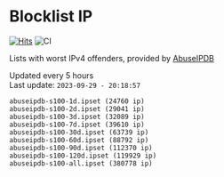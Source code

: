 # Blocklist IP

[![Hits](https://hits.seeyoufarm.com/api/count/incr/badge.svg?url=https%3A%2F%2Fgithub.com%2Fborestad%2Fblocklist-ip%2F&count_bg=%2379C83D&title_bg=%23555555&icon=&icon_color=%23E7E7E7&title=hits&edge_flat=false)](https://hits.seeyoufarm.com)  ![CI](https://img.shields.io/github/workflow/status/borestad/blocklist-ip/CI?style=flat-square)

Lists with worst IPv4 offenders, provided by [AbuseIPDB](https://www.abuseipdb.com/)

<!-- FOOTER-PLACEHOLDER -->
Updated every 5 hours<br>
Last update: `2023-09-29 - 20:18:57`
```
abuseipdb-s100-1d.ipset (24760 ip)
abuseipdb-s100-2d.ipset (29041 ip)
abuseipdb-s100-3d.ipset (32089 ip)
abuseipdb-s100-7d.ipset (39610 ip)
abuseipdb-s100-30d.ipset (63739 ip)
abuseipdb-s100-60d.ipset (88792 ip)
abuseipdb-s100-90d.ipset (112370 ip)
abuseipdb-s100-120d.ipset (119929 ip)
abuseipdb-s100-all.ipset (380778 ip)
```
